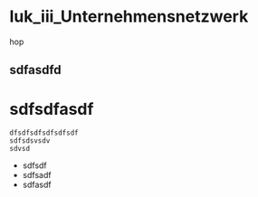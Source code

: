 # Iuk_iii_Unternehmensnetzwerk
hop

## sdfasdfd

# sdfsdfasdf

    dfsdfsdfsdfsdfsdf
    sdfsdsvsdv
    sdvsd
- sdfsdf
- sdfsadf
- sdfasdf
